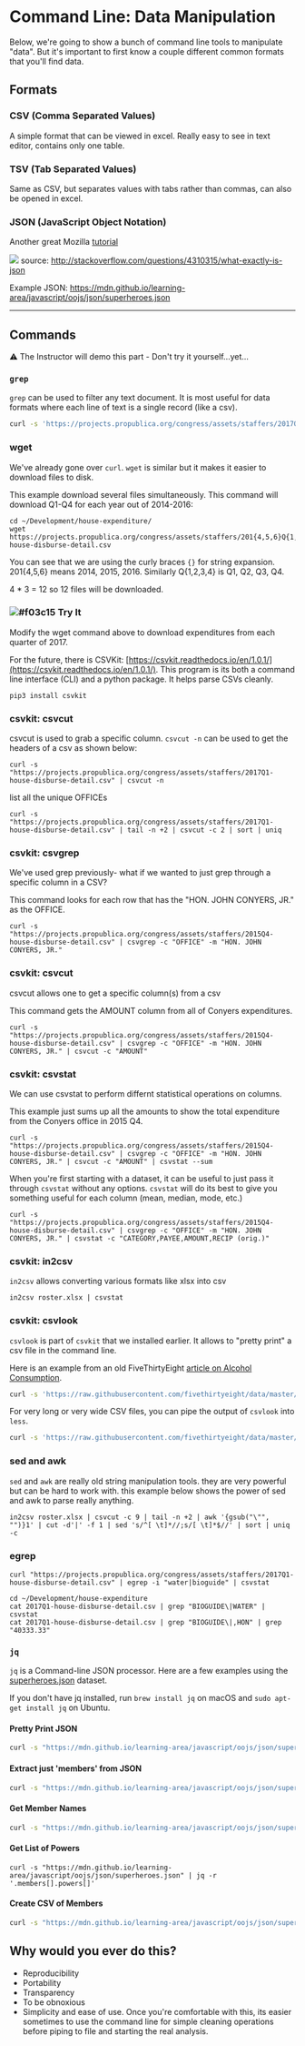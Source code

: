 # Command Line: Data Manipulation

Below, we're going to show a bunch of command line tools to manipulate "data". But it's important to first know a couple different common formats that you'll find data.

## Formats

### CSV (Comma Separated Values)

A simple format that can be viewed in excel. Really easy to see in text editor, contains only one table.

### TSV (Tab Separated Values)

Same as CSV, but separates values with tabs rather than commas, can also be opened in excel.

### JSON (JavaScript Object Notation)

Another great Mozilla [tutorial](https://developer.mozilla.org/en-US/docs/Learn/JavaScript/Objects/JSON)

![](https://www.evernote.com/shard/s150/sh/90cf283d-4adc-4f6f-aeaf-c8f2660d13c7/793cabb9f194996b/res/62dd9784-077a-45ee-8b47-c23054e2cc59/skitch.png?resizeSmall&width=832)
source: http://stackoverflow.com/questions/4310315/what-exactly-is-json

Example JSON:
https://mdn.github.io/learning-area/javascript/oojs/json/superheroes.json

---------------------------------------------------------------------------------

## Commands

⚠️ The Instructor will demo this part - Don't try it yourself...yet...

### `grep`

`grep` can be used to filter any text document. It is most useful for data formats where each line of text is a single record (like a csv).

```bash
curl -s 'https://projects.propublica.org/congress/assets/staffers/2017Q1-house-disburse-detail.csv' | grep 'water'
```

### wget

We've already gone over `curl`. `wget` is similar but it makes it easier to download files to disk.

This example download several files simultaneously. This command will download Q1-Q4 for each year out of 2014-2016:

```
cd ~/Development/house-expenditure/
wget https://projects.propublica.org/congress/assets/staffers/201{4,5,6}Q{1,2,3,4}-house-disburse-detail.csv
```

You can see that we are using the curly braces `{}` for string expansion. 201{4,5,6} means 2014, 2015, 2016. Similarly Q{1,2,3,4} is Q1, Q2, Q3, Q4.

4 * 3 = 12 so 12 files will be downloaded.

### ![#f03c15](https://placehold.it/15/f03c15/000000?text=+) Try It

Modify the wget command above to download expenditures from each quarter of 2017.

For the future, there is CSVKit: [https://csvkit.readthedocs.io/en/1.0.1/](https://csvkit.readthedocs.io/en/1.0.1/). This program is its both a command line interface (CLI) and a python package. It helps parse CSVs cleanly.

```
pip3 install csvkit
```

### csvkit: csvcut

csvcut is used to grab a specific column. `csvcut -n` can be used to get the headers of a csv as shown below:

```
curl -s "https://projects.propublica.org/congress/assets/staffers/2017Q1-house-disburse-detail.csv" | csvcut -n
```

list all the unique OFFICEs

```
curl -s "https://projects.propublica.org/congress/assets/staffers/2017Q1-house-disburse-detail.csv" | tail -n +2 | csvcut -c 2 | sort | uniq
```

### csvkit: csvgrep

We've used grep previously- what if we wanted to just grep through a specific column in a CSV?

This command looks for each row that has the "HON. JOHN CONYERS, JR." as the OFFICE.

```
curl -s "https://projects.propublica.org/congress/assets/staffers/2015Q4-house-disburse-detail.csv" | csvgrep -c "OFFICE" -m "HON. JOHN CONYERS, JR."
```

### csvkit: csvcut

csvcut allows one to get a specific column(s) from a csv

This command gets the AMOUNT column from all of Conyers expenditures.

```
curl -s "https://projects.propublica.org/congress/assets/staffers/2015Q4-house-disburse-detail.csv" | csvgrep -c "OFFICE" -m "HON. JOHN CONYERS, JR." | csvcut -c "AMOUNT"
```

### csvkit: csvstat

We can use csvstat to perform differnt statistical operations on columns.

This example just sums up all the amounts to show the total expenditure from the Conyers office in 2015 Q4.

```
curl -s "https://projects.propublica.org/congress/assets/staffers/2015Q4-house-disburse-detail.csv" | csvgrep -c "OFFICE" -m "HON. JOHN CONYERS, JR." | csvcut -c "AMOUNT" | csvstat --sum
```

When you're first starting with a dataset, it can be useful to just pass it through `csvstat` without any options. `csvstat` will do its best to give you something useful for each column (mean, median, mode, etc.)

```
curl -s "https://projects.propublica.org/congress/assets/staffers/2015Q4-house-disburse-detail.csv" | csvgrep -c "OFFICE" -m "HON. JOHN CONYERS, JR." | csvstat -c "CATEGORY,PAYEE,AMOUNT,RECIP (orig.)"
```

### csvkit: in2csv

`in2csv` allows converting various formats like xlsx into csv

```
in2csv roster.xlsx | csvstat
```

### csvkit: csvlook

`csvlook` is part of `csvkit` that we installed earlier. It allows to "pretty print" a csv file in the command line.

Here is an example from an old FiveThirtyEight [article on Alcohol Consumption](https://fivethirtyeight.com/features/dear-mona-followup-where-do-people-drink-the-most-beer-wine-and-spirits/).

```bash
curl -s 'https://raw.githubusercontent.com/fivethirtyeight/data/master/alcohol-consumption/drinks.csv' | csvlook
```

For very long or very wide CSV files, you can pipe the output of `csvlook` into `less`.

```bash
curl -s 'https://raw.githubusercontent.com/fivethirtyeight/data/master/alcohol-consumption/drinks.csv' | csvlook | less
```

### sed and awk

`sed` and `awk` are really old string manipulation tools. they are very powerful but can be hard to work with. this example below shows the power of sed and awk to parse really anything.

```
in2csv roster.xlsx | csvcut -c 9 | tail -n +2 | awk '{gsub("\"", "")}1' | cut -d'|' -f 1 | sed 's/^[ \t]*//;s/[ \t]*$//' | sort | uniq -c
```

### egrep

```
curl "https://projects.propublica.org/congress/assets/staffers/2017Q1-house-disburse-detail.csv" | egrep -i "water|bioguide" | csvstat
```

```
cd ~/Development/house-expenditure
cat 2017Q1-house-disburse-detail.csv | grep "BIOGUIDE\|WATER" | csvstat
cat 2017Q1-house-disburse-detail.csv | grep "BIOGUIDE\|,HON" | grep "40333.33"
```

### `jq`

`jq` is a Command-line JSON processor. Here are a few examples using the [superheroes.json](https://mdn.github.io/learning-area/javascript/oojs/json/superheroes.json) dataset.

If you don't have jq installed, run `brew install jq` on macOS and `sudo apt-get install jq` on Ubuntu.

#### Pretty Print JSON

```bash
curl -s "https://mdn.github.io/learning-area/javascript/oojs/json/superheroes.json" | jq
```

#### Extract just 'members' from JSON

```bash
curl -s "https://mdn.github.io/learning-area/javascript/oojs/json/superheroes.json" | jq '.members'
```

#### Get Member Names

```bash
curl -s "https://mdn.github.io/learning-area/javascript/oojs/json/superheroes.json" | jq -r '.members[].name'
```

#### Get List of Powers

```
curl -s "https://mdn.github.io/learning-area/javascript/oojs/json/superheroes.json" | jq -r '.members[].powers[]'
```

#### Create CSV of Members

```bash
curl -s "https://mdn.github.io/learning-area/javascript/oojs/json/superheroes.json" | jq -r '.members[] | [.name, .secretIdentity, .age] | @csv'
```

## Why would you ever do this?

* Reproducibility
* Portability
* Transparency
* To be obnoxious
* Simplicity and ease of use. Once you're comfortable with this, its easier sometimes to use the command line for simple cleaning operations before piping to file and starting the real analysis.
